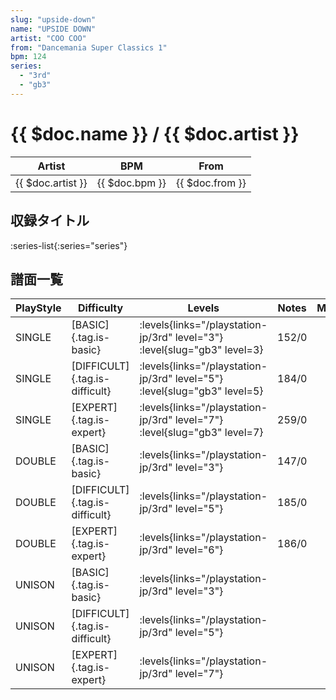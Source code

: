 ```yaml
---
slug: "upside-down"
name: "UPSIDE DOWN"
artist: "COO COO"
from: "Dancemania Super Classics 1"
bpm: 124
series:
  - "3rd"
  - "gb3"
---
```


# {{ $doc.name }} / {{ $doc.artist }}

|Artist|BPM|From|
|------|---|----|
|{{ $doc.artist }}|{{ $doc.bpm }}|{{ $doc.from }}|

## 収録タイトル

:series-list{:series="series"}

## 譜面一覧

|PlayStyle|Difficulty|Levels|Notes|Movie|
|---------|----------|------|-----|-----|
|SINGLE|[BASIC]{.tag.is-basic}| :levels{links="/playstation-jp/3rd" level="3"} :level{slug="gb3" level=3}|152/0||
|SINGLE|[DIFFICULT]{.tag.is-difficult}| :levels{links="/playstation-jp/3rd" level="5"} :level{slug="gb3" level=5}|184/0||
|SINGLE|[EXPERT]{.tag.is-expert}| :levels{links="/playstation-jp/3rd" level="7"} :level{slug="gb3" level=7}|259/0||
|DOUBLE|[BASIC]{.tag.is-basic}| :levels{links="/playstation-jp/3rd" level="3"}|147/0||
|DOUBLE|[DIFFICULT]{.tag.is-difficult}| :levels{links="/playstation-jp/3rd" level="5"}|185/0||
|DOUBLE|[EXPERT]{.tag.is-expert}| :levels{links="/playstation-jp/3rd" level="6"}|186/0||
|UNISON|[BASIC]{.tag.is-basic}| :levels{links="/playstation-jp/3rd" level="3"}|||
|UNISON|[DIFFICULT]{.tag.is-difficult}| :levels{links="/playstation-jp/3rd" level="5"}|||
|UNISON|[EXPERT]{.tag.is-expert}| :levels{links="/playstation-jp/3rd" level="7"}|||
